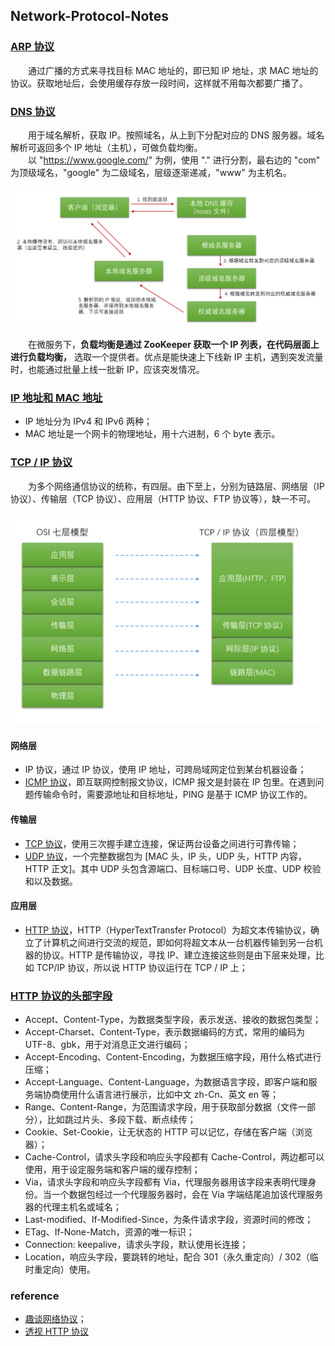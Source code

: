 ## Network-Protocol-Notes

### [ARP 协议](https://github.com/martin-1992/Network-Protocol-Notes/tree/master/ARP%20%E5%8D%8F%E8%AE%AE%E8%8E%B7%E5%8F%96%20MAC%20%E5%9C%B0%E5%9D%80)
　　通过广播的方式来寻找目标 MAC 地址的，即已知 IP 地址，求 MAC 地址的协议。获取地址后，会使用缓存存放一段时间，这样就不用每次都要广播了。

### [DNS 协议](https://github.com/martin-1992/Network-Protocol-Notes/tree/master/DNS%20%E5%B7%A5%E4%BD%9C%E6%B5%81%E7%A8%8B)
　　用于域名解析，获取 IP。按照域名，从上到下分配对应的 DNS 服务器。域名解析可返回多个 IP 地址（主机），可做负载均衡。<br />
　　以 "https://www.google.com/" 为例，使用 "." 进行分割，最右边的 "com" 为顶级域名，"google" 为二级域名，层级逐渐递减，"www" 为主机名。

![avatar](./DNS%20工作流程/photo_1.png)

　　在微服务下，**负载均衡是通过 ZooKeeper 获取一个 IP 列表，在代码层面上进行负载均衡，** 选取一个提供者。优点是能快速上下线新 IP 主机，遇到突发流量时，也能通过批量上线一批新 IP，应该突发情况。

### [IP 地址和 MAC 地址](https://github.com/martin-1992/Network-Protocol-Notes/tree/master/IP%20%E5%92%8C%20MAC)

- IP 地址分为 IPv4 和 IPv6 两种；
- MAC 地址是一个网卡的物理地址，用十六进制，6 个 byte 表示。

### [TCP / IP 协议](https://github.com/martin-1992/Network-Protocol-Notes/tree/master/TCP-IP%20%E5%8D%8F%E8%AE%AE)
　　为多个网络通信协议的统称，有四层。由下至上，分别为链路层、网络层（IP 协议）、传输层（TCP 协议）、应用层（HTTP 协议、FTP 协议等），缺一不可。

![avatar](./TCP-IP%20协议/photo_2.png)

#### 网络层

- IP 协议，通过 IP 协议，使用 IP 地址，可跨局域网定位到某台机器设备；
- [ICMP 协议](https://github.com/martin-1992/Network-Protocol-Notes/tree/master/ICMP%20%E4%B8%8E%20PING%20%E6%B5%81%E7%A8%8B%E8%A7%A3%E6%9E%90)，即互联网控制报文协议，ICMP 报文是封装在 IP 包里。在遇到问题传输命令时，需要源地址和目标地址，PING 是基于 ICMP 协议工作的。

#### 传输层

- [TCP 协议](https://github.com/martin-1992/Network-Protocol-Notes/tree/master/TCP%20%E5%8D%8F%E8%AE%AE)，使用三次握手建立连接，保证两台设备之间进行可靠传输；
- [UDP 协议](https://github.com/martin-1992/Network-Protocol-Notes/tree/master/UDP%20%E5%8D%8F%E8%AE%AE)，一个完整数据包为 [MAC 头，IP 头，UDP 头，HTTP 内容，HTTP 正文]。其中 UDP 头包含源端口、目标端口号、UDP 长度、UDP 校验和以及数据。

#### 应用层

- [HTTP 协议](https://github.com/martin-1992/Network-Protocol-Notes/tree/master/HTTP%20%E5%8D%8F%E8%AE%AE)，HTTP（HyperTextTransfer Protocol）为超文本传输协议，确立了计算机之间进行交流的规范，即如何将超文本从一台机器传输到另一台机器的协议。HTTP 是传输协议，寻找 IP、建立连接这些则是由下层来处理，比如 TCP/IP 协议，所以说 HTTP 协议运行在 TCP / IP 上；

### [HTTP 协议的头部字段](https://github.com/martin-1992/Network-Protocol-Notes/tree/master/HTTP%20%E5%A4%B4%E9%83%A8%E5%AD%97%E6%AE%B5)

- Accept、Content-Type，为数据类型字段，表示发送、接收的数据包类型；
- Accept-Charset、Content-Type，表示数据编码的方式，常用的编码为 UTF-8、gbk，用于对消息正文进行编码；
- Accept-Encoding、Content-Encoding，为数据压缩字段，用什么格式进行压缩；
- Accept-Language、Content-Language，为数据语言字段，即客户端和服务端协商使用什么语言进行展示，比如中文 zh-Cn、英文 en 等；
- Range、Content-Range，为范围请求字段，用于获取部分数据（文件一部分），比如跳过片头、多段下载、断点续传；
- Cookie、Set-Cookie，让无状态的 HTTP 可以记忆，存储在客户端（浏览器）；
- Cache-Control，请求头字段和响应头字段都有 Cache-Control，两边都可以使用，用于设定服务端和客户端的缓存控制；
- Via，请求头字段和响应头字段都有 Via，代理服务器用该字段来表明代理身份。当一个数据包经过一个代理服务器时，会在 Via 字端结尾追加该代理服务器的代理主机名或域名；
- Last-modified、If-Modified-Since，为条件请求字段，资源时间的修改；
- ETag、If-None-Match，资源的唯一标识；
- Connection: keepalive，请求头字段，默认使用长连接；
- Location，响应头字段，要跳转的地址，配合 301（永久重定向）/ 302（临时重定向）使用。

### reference

- [趣谈网络协议](https://time.geekbang.org/column/intro/85)；
- [透视 HTTP 协议]()
